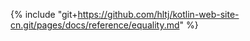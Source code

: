 {% include "git+https://github.com/hltj/kotlin-web-site-cn.git/pages/docs/reference/equality.md" %}
